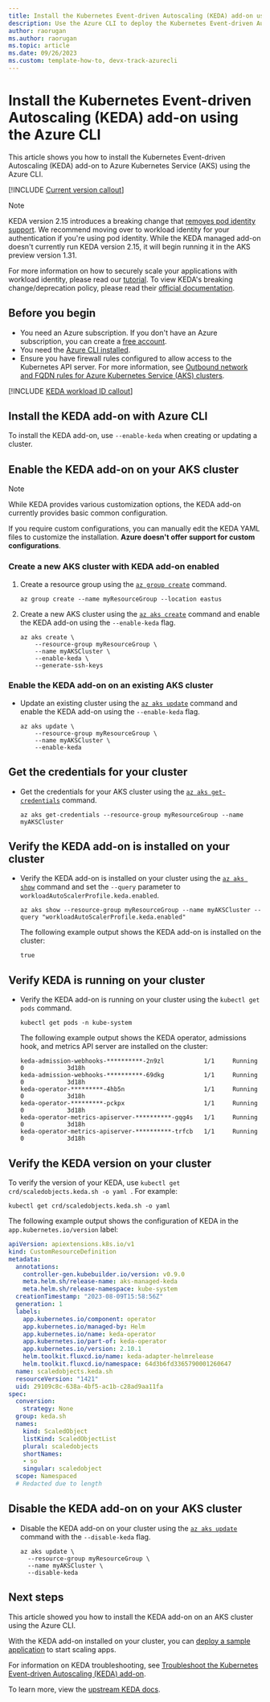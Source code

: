 ```yaml
---
title: Install the Kubernetes Event-driven Autoscaling (KEDA) add-on using the Azure CLI
description: Use the Azure CLI to deploy the Kubernetes Event-driven Autoscaling (KEDA) add-on to Azure Kubernetes Service (AKS).
author: raorugan
ms.author: raorugan
ms.topic: article
ms.date: 09/26/2023
ms.custom: template-how-to, devx-track-azurecli
---
```


# Install the Kubernetes Event-driven Autoscaling (KEDA) add-on using the Azure CLI

This article shows you how to install the Kubernetes Event-driven Autoscaling (KEDA) add-on to Azure Kubernetes Service (AKS) using the Azure CLI.

[!INCLUDE [Current version callout](./includes/keda/current-version-callout.md)]

> [!NOTE]
> KEDA version 2.15 introduces a breaking change that [removes pod identity support](https://github.com/kedacore/keda/issues/5035). We recommend moving over to workload identity for your authentication if you're using pod identity. While the KEDA managed add-on doesn't currently run KEDA version 2.15, it will begin running it in the AKS preview version 1.31.
>
> For more information on how to securely scale your applications with workload identity, please read our [tutorial][keda-workload-identity]. To view KEDA's breaking change/deprecation policy, please read their [official documentation][keda-support-policy].

## Before you begin

- You need an Azure subscription. If you don't have an Azure subscription, you can create a [free account](https://azure.microsoft.com/free).
- You need the [Azure CLI installed](/cli/azure/install-azure-cli).
- Ensure you have firewall rules configured to allow access to the Kubernetes API server. For more information, see [Outbound network and FQDN rules for Azure Kubernetes Service (AKS) clusters][aks-firewall-requirements].

[!INCLUDE [KEDA workload ID callout](./includes/keda/keda-workload-identity-callout.md)]

## Install the KEDA add-on with Azure CLI

To install the KEDA add-on, use `--enable-keda` when creating or updating a cluster.

## Enable the KEDA add-on on your AKS cluster

> [!NOTE]
> While KEDA provides various customization options, the KEDA add-on currently provides basic common configuration.
>
> If you require custom configurations, you can manually edit the KEDA YAML files to customize the installation. **Azure doesn't offer support for custom configurations**.

### Create a new AKS cluster with KEDA add-on enabled

1. Create a resource group using the [`az group create`][az-group-create] command.

    ```azurecli-interactive
    az group create --name myResourceGroup --location eastus
    ```

2. Create a new AKS cluster using the [`az aks create`][az-aks-create] command and enable the KEDA add-on using the `--enable-keda` flag.

    ```azurecli-interactive
    az aks create \
        --resource-group myResourceGroup \
        --name myAKSCluster \
        --enable-keda \
        --generate-ssh-keys
    ```

### Enable the KEDA add-on on an existing AKS cluster

- Update an existing cluster using the [`az aks update`][az-aks-update] command and enable the KEDA add-on using the `--enable-keda` flag.

    ```azurecli-interactive
    az aks update \
        --resource-group myResourceGroup \
        --name myAKSCluster \
        --enable-keda 
    ```

## Get the credentials for your cluster

- Get the credentials for your AKS cluster using the [`az aks get-credentials`][az-aks-get-credentials] command.

    ```azurecli-interactive
    az aks get-credentials --resource-group myResourceGroup --name myAKSCluster
    ```

## Verify the KEDA add-on is installed on your cluster

- Verify the KEDA add-on is installed on your cluster using the [`az aks show`][az-aks-show] command and set the `--query` parameter to `workloadAutoScalerProfile.keda.enabled`.

    ```azurecli-interactive
    az aks show --resource-group myResourceGroup --name myAKSCluster --query "workloadAutoScalerProfile.keda.enabled" 
    ```

    The following example output shows the KEDA add-on is installed on the cluster:

    ```output
    true
    ```

## Verify KEDA is running on your cluster

- Verify the KEDA add-on is running on your cluster using the `kubectl get pods` command.

    ```azurecli-interactive
    kubectl get pods -n kube-system 
    ```

    The following example output shows the KEDA operator, admissions hook, and metrics API server are installed on the cluster:

    ```output
    keda-admission-webhooks-**********-2n9zl           1/1     Running   0            3d18h
    keda-admission-webhooks-**********-69dkg           1/1     Running   0            3d18h
    keda-operator-*********-4hb5n                      1/1     Running   0            3d18h
    keda-operator-*********-pckpx                      1/1     Running   0            3d18h
    keda-operator-metrics-apiserver-**********-gqg4s   1/1     Running   0            3d18h
    keda-operator-metrics-apiserver-**********-trfcb   1/1     Running   0            3d18h
    ```

## Verify the KEDA version on your cluster

To verify the version of your KEDA, use `kubectl get crd/scaledobjects.keda.sh -o yaml `. For example:

```azurecli-interactive
kubectl get crd/scaledobjects.keda.sh -o yaml 
```

The following example output shows the configuration of KEDA in the `app.kubernetes.io/version` label:

```yaml
apiVersion: apiextensions.k8s.io/v1
kind: CustomResourceDefinition
metadata:
  annotations:
    controller-gen.kubebuilder.io/version: v0.9.0
    meta.helm.sh/release-name: aks-managed-keda
    meta.helm.sh/release-namespace: kube-system
  creationTimestamp: "2023-08-09T15:58:56Z"
  generation: 1
  labels:
    app.kubernetes.io/component: operator
    app.kubernetes.io/managed-by: Helm
    app.kubernetes.io/name: keda-operator
    app.kubernetes.io/part-of: keda-operator
    app.kubernetes.io/version: 2.10.1
    helm.toolkit.fluxcd.io/name: keda-adapter-helmrelease
    helm.toolkit.fluxcd.io/namespace: 64d3b6fd3365790001260647
  name: scaledobjects.keda.sh
  resourceVersion: "1421"
  uid: 29109c8c-638a-4bf5-ac1b-c28ad9aa11fa
spec:
  conversion:
    strategy: None
  group: keda.sh
  names:
    kind: ScaledObject
    listKind: ScaledObjectList
    plural: scaledobjects
    shortNames:
    - so
    singular: scaledobject
  scope: Namespaced
  # Redacted due to length
```

## Disable the KEDA add-on on your AKS cluster

- Disable the KEDA add-on on your cluster using the [`az aks update`][az-aks-update] command with the `--disable-keda` flag.

    ```azurecli-interactive
    az aks update \
      --resource-group myResourceGroup \
      --name myAKSCluster \
      --disable-keda 
    ```

## Next steps

This article showed you how to install the KEDA add-on on an AKS cluster using the Azure CLI.

With the KEDA add-on installed on your cluster, you can [deploy a sample application][keda-sample] to start scaling apps.

For information on KEDA troubleshooting, see [Troubleshoot the Kubernetes Event-driven Autoscaling (KEDA) add-on][keda-troubleshoot].

To learn more, view the [upstream KEDA docs][keda].

<!-- LINKS - internal -->
[az-provider-register]: /cli/azure/provider#az-provider-register
[az-feature-register]: /cli/azure/feature#az-feature-register
[az-feature-show]: /cli/azure/feature#az-feature-show
[az-aks-create]: /cli/azure/aks#az-aks-create
[keda-troubleshoot]: /troubleshoot/azure/azure-kubernetes/troubleshoot-kubernetes-event-driven-autoscaling-add-on?context=/azure/aks/context/aks-context
[aks-firewall-requirements]: outbound-rules-control-egress.md#azure-global-required-network-rules
[az-aks-update]: /cli/azure/aks#az-aks-update
[az-aks-get-credentials]: /cli/azure/aks#az-aks-get-credentials
[az-aks-show]: /cli/azure/aks#az-aks-show
[az-group-create]: /cli/azure/group#az-group-create
[az-extension-add]: /cli/azure/extension#az-extension-add
[az-extension-update]: /cli/azure/extension#az-extension-update
[keda-workload-identity]: (https://learn.microsoft.com/azure/aks/keda-workload-identity)

<!-- LINKS - external -->
[kubectl]: https://kubernetes.io/docs/user-guide/kubectl
[keda-sample]: https://github.com/kedacore/sample-dotnet-worker-servicebus-queue
[keda]: https://keda.sh/docs/2.12/
[keda-support-policy]: https://github.com/kedacore/governance/blob/main/DEPRECATIONS.md
